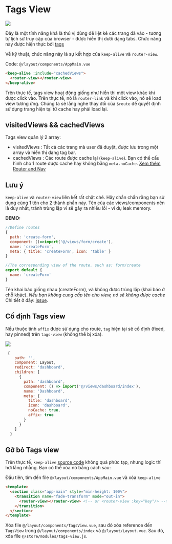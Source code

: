 # Tags View

![](https://cdn.laravue.dev/tags-view.jpg)

Đây là một tính năng khá là thú vị dùng để liệt kê các trang đã vào - tương tự lịch sử truy cập của browser - được hiển thị dưới dạng tabs. Chức năng này được hiện thực bởi [tags](https://element.eleme.io/#/en-US/component/tag)

Về kỹ thuật, chức năng này là sự kết hợp của `keep-alive` và `router-view`.

Code: `@/layout/components/AppMain.vue`

```html
<keep-alive :include="cachedViews">
  <router-view></router-view>
</keep-alive>
```

Trên thực tế, tags view hoạt động giống như hiển thị một view khác khi được click vào. Trên thực tế, nó là `router-link` và khi click vào, nó sẽ load view tương ứng. Chúng ta sẽ lắng nghe thay đổi của `$route` để quyết định sử dụng trang hiện tại từ cache hay phải load lại.

## visitedViews && cachedViews

Tags view quản lý 2 array:

- visitedViews : Tất cả các trang mà user đã duyệt, được lưu trong một array và hiển thị dạng tag bar.
- cachedViews : Các route được cache lại (`keep-alive`). Bạn có thể cấu hình cho 1 route được cache hay không bằng `meta.noCache`. [Xem thêm Router and Nav](router-and-nav.md)

## Lưu ý

`keep-alive` và `router-view` liên kết rất chặt chẽ. Hãy chắn chắn rằng bạn sử dụng cùng 1 tên cho 2 thành phần này. Tên của các views/components nên là duy nhất, tránh trùng lặp vì sẽ gây ra nhiều lỗi - ví dụ leak memory.

**DEMO:**

```js
//Define routes
{
  path: 'create-form',
  component: ()=>import('@/views/form/create'),
  name: 'createForm',
  meta: { title: 'createForm', icon: 'table' }
}
```

```js
//The corresponding view of the route. such as: form/create
export default {
  name: 'createForm'
}
```

Tên khai báo giống nhau (createForm), và không được trùng lặp (khai báo ở chỗ khác). *Nếu bạn không cung cấp tên cho view, nó sẽ không được cache*
Chi tiết ở đây: 
[issue](https://github.com/vuejs/vue/issues/6938#issuecomment-345728620).

<!--
## Một số trường hợp không nên cache.

Hiện tại giải pháp cache không thực sự thích hợp cho một số thành phần, ví dụ trang article chi tiết `/article/1`, `article/2`. Các trang này khác nhau nhưng sử dụng chung các components (bản chất là 1 page nhưng khác param truyền vào). Như đã nói ở trên `keep-alive` 
Currently cached solutions are not suitable for certain services, such as the article details page such as `/article/1`、`/article/2`, their routes are different but the corresponding components are the same, so their component name is the same, As mentioned earlier, the `keep-alive` :include can only be cached based on the component name, so this is a problem. There are two solutions for this issue:

- Instead of using keep-alive's :include, keep-alive caches all components directly. This way, it supports the aforementioned business situation.
  To [@/layout/components/AppMain.vue](https://github.com/tuandm/laravue/blob/master/resources/js/layout/components/AppMain.vue) remove the `:include` related code. Of course, using keep-alive directly also has disadvantages. It can't dynamically delete the cache. You can only help it to set a maximum cache instance limit.
  [issue](https://github.com/vuejs/vue/issues/6509)

- Use a browser cache scheme such as localStorage, you have to control the cache yourself.
-->
## Cố định Tags view

Nếu thuộc tính `affix` được sử dụng cho route, `tag` hiện tại sẽ cố định (fixed, hay pinned) trên `tags-view` (không thể bị xóa).

![](https://user-images.githubusercontent.com/8121621/52840303-cd5c9280-3133-11e9-928f-e2825eaab51b.png)

```js {14}
 {
    path: '',
    component: Layout,
    redirect: 'dashboard',
    children: [
      {
        path: 'dashboard',
        component: () => import('@/views/dashboard/index'),
        name: 'Dashboard',
        meta: {
          title: 'dashboard',
          icon: 'dashboard',
          noCache: true,
          affix: true
        }
      }
    ]
  }
```

## Gỡ bỏ Tags view

Trên thực tế, `keep-alive` [source code](<(https://github.com/vuejs/vue/blob/dev/src/core/components/keep-alive.js)>) không quá phức tạp, nhưng logic thì hơi lằng nhằng. Bạn có thể xóa nó bằng cách sau:

Đầu tiên, tìm đến file
`@/layout/components/AppMain.vue` và xóa `keep-alive`

```html
<template>
  <section class="app-main" style="min-height: 100%">
    <transition name="fade-transform" mode="out-in">
      <router-view></router-view> <!-- or <router-view :key="key"/> -->
    </transition>
  </section>
</template>
```

Xóa file `@/layout/components/TagsView.vue`, sau đó xóa reference đến `TagsView` trong `@/layout/components/index` và `@/layout/Layout.vue`. Sau đó, xóa file `@/store/modules/tags-view.js`.
